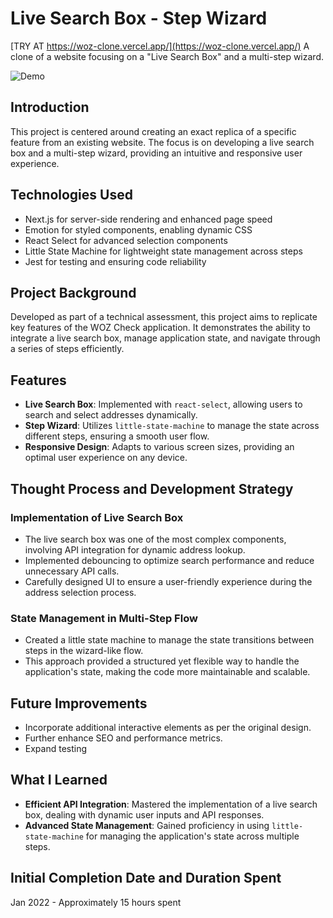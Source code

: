 # Live Search Box - Step Wizard

[TRY AT https://woz-clone.vercel.app/](https://woz-clone.vercel.app/)
A clone of a website focusing on a "Live Search Box" and a multi-step wizard.

![Demo](./assets/demo.gif)

## Introduction

This project is centered around creating an exact replica of a specific feature from an existing website. The focus is on developing a live search box and a multi-step wizard, providing an intuitive and responsive user experience.

## Technologies Used

- Next.js for server-side rendering and enhanced page speed
- Emotion for styled components, enabling dynamic CSS
- React Select for advanced selection components
- Little State Machine for lightweight state management across steps
- Jest for testing and ensuring code reliability

## Project Background

Developed as part of a technical assessment, this project aims to replicate key features of the WOZ Check application. It demonstrates the ability to integrate a live search box, manage application state, and navigate through a series of steps efficiently.

## Features

- **Live Search Box**: Implemented with `react-select`, allowing users to search and select addresses dynamically.
- **Step Wizard**: Utilizes `little-state-machine` to manage the state across different steps, ensuring a smooth user flow.
- **Responsive Design**: Adapts to various screen sizes, providing an optimal user experience on any device.

## Thought Process and Development Strategy

### Implementation of Live Search Box

- The live search box was one of the most complex components, involving API integration for dynamic address lookup.
- Implemented debouncing to optimize search performance and reduce unnecessary API calls.
- Carefully designed UI to ensure a user-friendly experience during the address selection process.

### State Management in Multi-Step Flow

- Created a little state machine to manage the state transitions between steps in the wizard-like flow.
- This approach provided a structured yet flexible way to handle the application's state, making the code more maintainable and scalable.

## Future Improvements

- Incorporate additional interactive elements as per the original design.
- Further enhance SEO and performance metrics.
- Expand testing

## What I Learned

- **Efficient API Integration**: Mastered the implementation of a live search box, dealing with dynamic user inputs and API responses.
- **Advanced State Management**: Gained proficiency in using `little-state-machine` for managing the application's state across multiple steps.

## Initial Completion Date and Duration Spent

Jan 2022 - Approximately 15 hours spent
